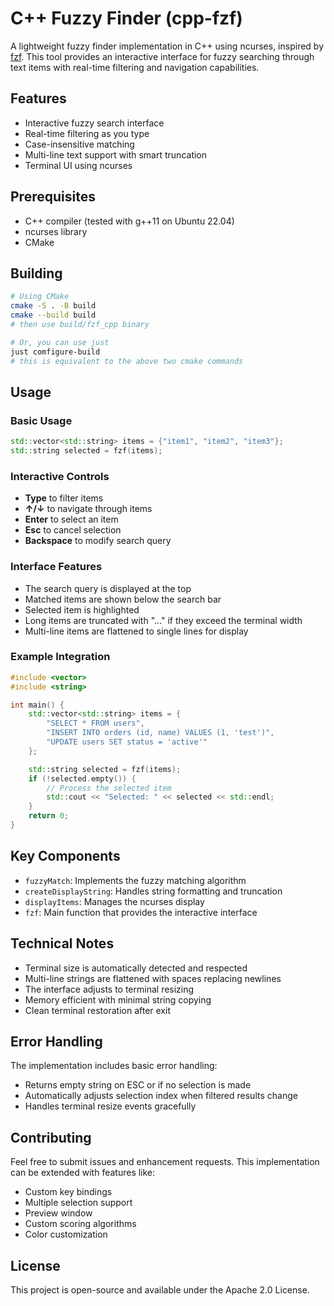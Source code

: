 # C++ Fuzzy Finder (cpp-fzf)

A lightweight fuzzy finder implementation in C++ using ncurses, inspired by [fzf](https://github.com/junegunn/fzf). This tool provides an interactive interface for fuzzy searching through text items with real-time filtering and navigation capabilities.

## Features

- Interactive fuzzy search interface
- Real-time filtering as you type
- Case-insensitive matching
- Multi-line text support with smart truncation
- Terminal UI using ncurses

## Prerequisites

- C++ compiler (tested with g++11 on Ubuntu 22.04)
- ncurses library
- CMake

## Building

```bash
# Using CMake
cmake -S . -B build
cmake --build build
# then use build/fzf_cpp binary

# Or, you can use just
just comfigure-build
# this is equivalent to the above two cmake commands
```

## Usage

### Basic Usage

```cpp
std::vector<std::string> items = {"item1", "item2", "item3"};
std::string selected = fzf(items);
```

### Interactive Controls

- **Type** to filter items
- **↑/↓** to navigate through items
- **Enter** to select an item
- **Esc** to cancel selection
- **Backspace** to modify search query

### Interface Features

- The search query is displayed at the top
- Matched items are shown below the search bar
- Selected item is highlighted
- Long items are truncated with "..." if they exceed the terminal width
- Multi-line items are flattened to single lines for display

### Example Integration

```cpp
#include <vector>
#include <string>

int main() {
    std::vector<std::string> items = {
        "SELECT * FROM users",
        "INSERT INTO orders (id, name) VALUES (1, 'test')",
        "UPDATE users SET status = 'active'"
    };

    std::string selected = fzf(items);
    if (!selected.empty()) {
        // Process the selected item
        std::cout << "Selected: " << selected << std::endl;
    }
    return 0;
}
```

## Key Components

- `fuzzyMatch`: Implements the fuzzy matching algorithm
- `createDisplayString`: Handles string formatting and truncation
- `displayItems`: Manages the ncurses display
- `fzf`: Main function that provides the interactive interface

## Technical Notes

- Terminal size is automatically detected and respected
- Multi-line strings are flattened with spaces replacing newlines
- The interface adjusts to terminal resizing
- Memory efficient with minimal string copying
- Clean terminal restoration after exit

## Error Handling

The implementation includes basic error handling:

- Returns empty string on ESC or if no selection is made
- Automatically adjusts selection index when filtered results change
- Handles terminal resize events gracefully

## Contributing

Feel free to submit issues and enhancement requests. This implementation can be extended with features like:

- Custom key bindings
- Multiple selection support
- Preview window
- Custom scoring algorithms
- Color customization

## License

This project is open-source and available under the Apache 2.0 License.
